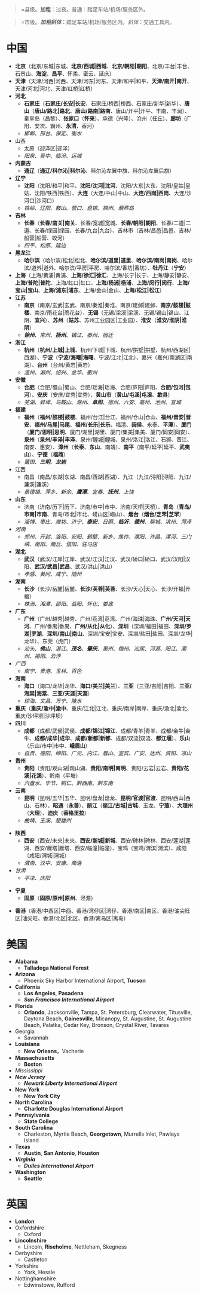 >=县级。**加粗**：过夜。普通：踏足车站/机场/服务区外。

>=市级。**_加粗斜体_**：踏足车站/机场/服务区内。_斜体_：交通工具内。

# 中国

- **北京**（北京/东城|东城、**北京/西城|西城**、**北京/朝阳|朝阳**、北京/丰台|丰台、石景山、**海淀**、**昌平**、怀柔、密云、延庆）
- **天津**（天津/河西|河西、天津/河东|河东、天津/和平|和平、**天津/南开|南开**、天津/河北|河北、天津/红桥|红桥）
- **河北**
  - **石家庄**（**石家庄/长安|长安**、石家庄/桥西|桥西、石家庄/新华|新华）、**唐山**（**唐山/路北|路北**、**唐山/路南|路南**、唐山/开平|开平、丰南、丰润）、秦皇岛（昌黎）、**张家口**（**怀来**）、承德（兴隆）、沧州（任丘）、**廊坊**（广阳、安次、霸州、**永清**、香河）
  - _邯郸_、_邢台_、_保定_、_衡水_
- 山西
  - 太原（迎泽区|迎泽）
  - _阳泉_、_晋中_、_临汾_、_运城_
- **内蒙古**
  - **通辽**（**通辽/科尔沁|科尔沁**、科尔沁左翼中旗、科尔沁左翼后旗）
- **辽宁**
  - **沈阳**（沈阳/和平|和平、**沈阳/沈河|沈河**、沈阳/大东|大东、沈阳/皇姑|皇姑、沈阳/铁西|铁西）、**大连**（大连/中山|中山、**大连/西岗|西岗**、大连/沙河口|沙河口）
  - _铁岭_、_辽阳_、_鞍山_、_营口_、_盘锦_、_锦州_、_葫芦岛_
- **吉林**
  - **长春**（**长春/南关|南关**、长春/宽城|宽城、**长春/朝阳|朝阳**、长春/二道|二道、长春/绿园|绿园、长春/九台|九台）、吉林市（吉林/昌邑|昌邑、吉林/船营|船营、蛟河）
  - _四平_、_松原_、_延边_
- **黑龙江**
  - **哈尔滨**（哈尔滨/松北|松北、**哈尔滨/道里|道里**、**哈尔滨/南岗|南岗**、哈尔滨/道外|道外、哈尔滨/平房|平房、哈尔滨/香坊|香坊）、**牡丹江**（**宁安**）
- **上海**（上海/黄浦|黄浦、**上海/徐汇|徐汇**、上海/长宁|长宁、上海/静安|静安、**上海/普陀|普陀**、上海/虹口|虹口、**上海/杨浦|杨浦**、**上海/闵行|闵行**、**上海/宝山|宝山**、**上海/浦东|浦东**、上海/金山|金山、**上海/松江|松江**）
- **江苏**
  - **南京**（南京/玄武|玄武、南京/秦淮|秦淮、南京/建邺|建邺、**南京/鼓楼|鼓楼**、南京/雨花台|雨花台）、**无锡**（无锡/梁溪|梁溪、无锡/锡山|锡山、江阴、**宜兴**）、**苏州**（**姑苏**、苏州工业园区|工业园）、**淮安**（**淮安/淮阴|淮阴**）
  - **_徐州_**、_常州_、**_扬州_**、_镇江_、_泰州_、_宿迁_
- **浙江**
  - **杭州**（**杭州/上城|上城**、杭州/下城|下城、杭州/拱墅|拱墅、杭州/西湖区|西湖）、**宁波**（**宁波/海曙|海曙**、宁波/江北|江北）、嘉兴（嘉兴/南湖区|南湖）、**台州**（台州/黄岩|黄岩）
  - _温州_、_湖州_、_绍兴_、_金华_、_衢州_
- **安徽**
  - **合肥**（合肥/蜀山|蜀山、合肥/瑶海|瑶海、合肥/庐阳|庐阳、**合肥/包河|包河**）、**安庆**（安庆/宜秀|宜秀）、**黄山市**（**黄山/屯溪|屯溪**、**歙县**）
  - _芜湖_、_蚌埠_、_马鞍山_、_滁州_、**_阜阳_**、_宿州_、_六安_、_亳州_、_池州_、_宣城_
- **福建**
  - **福州**（**福州/鼓楼|鼓楼**、福州/台江|台江、福州/仓山|仓山、**福州/晋安|晋安**、**福州/马尾|马尾**、**福州/长乐|长乐**、福清、**闽侯**、永泰、**平潭**）、**厦门**（**厦门/思明|思明**、厦门/湖里|湖里、厦门/集美|集美、厦门/同安|同安）、**泉州**（**泉州/丰泽|丰泽**、泉州/鲤城|鲤城、泉州/洛江|洛江、石狮、晋江、南安、惠安）、**漳州**（**长泰**、**东山**、南靖）、**南平**（南平/延平|延平、**武夷山**）、**宁德**（**福鼎**）
  - _莆田_、**_三明_**、**_龙岩_**
- 江西
  - 南昌（南昌/东湖|东湖、南昌/西湖|西湖）、九江（九江/浔阳|浔阳、九江/濂溪|濂溪）
  - _景德镇_、_萍乡_、_新余_、**_鹰潭_**、_宜春_、**_抚州_**、_上饶_
- **山东**
  - 济南（济南/历下|历下、济南/市中|市中、济南/天桥|天桥）、**青岛**（**青岛/市南|市南**、青岛/市北|市北、崂山区|崂山）、**烟台**（**烟台/芝罘|芝罘**）
  - _淄博_、_枣庄_、_潍坊_、_济宁_、**_泰安_**、_日照_、**_临沂_**、**_德州_**、_聊城_、_滨州_、_菏泽_
- _河南_
  - _郑州_、_开封_、_洛阳_、_安阳_、_鹤壁_、_新乡_、_焦作_、_濮阳_、_许昌_、_漯河_、_三门峡_、_南阳_、_商丘_、_信阳_、_驻马店_
- **湖北**
  - **武汉**（武汉/江岸|江岸、武汉/江汉|江汉、武汉/硚口|硚口、武汉/汉阳|汉阳、**武汉/武昌|武昌**、武汉/洪山|洪山）
  - _孝感_、_黄冈_、_咸宁_、_随州_
- **湖南**
  - **长沙**（长沙/岳麓|岳麓、**长沙/芙蓉|芙蓉**、长沙/天心|天心、长沙/开福|开福）
  - _株洲_、_湘潭_、_邵阳_、_岳阳_、_怀化_、_娄底_
- **广东**
  - **广州**（广州/越秀|越秀、广州/荔湾|荔湾、广州/海珠|海珠、**广州/天河|天河**、广州/番禺|番禺、**广州/从化|从化**）、**深圳**（深圳/福田|福田、**深圳/罗湖|罗湖**、**深圳/南山|南山**、深圳/宝安|宝安、深圳/盐田|盐田、深圳/龙华|龙华）、东莞（虎门）
  - _汕头_、**_佛山_**、_湛江_、**_茂名_**、**_肇庆_**、_惠州_、_梅州_、_汕尾_、_河源_、_阳江_、_潮州_、_揭阳_、_云浮_
- _广西_
  - _南宁_、_贵港_、_玉林_、_百色_
- **海南**
  - **海口**（海口/龙华|龙华、**海口/美兰|美兰**）、**三亚**（三亚/吉阳|吉阳、**三亚/海棠|海棠**、**三亚/天涯|天涯**）
  - _琼海_、_文昌_、_万宁_、_陵水_
- **重庆**（**重庆/渝中|渝中**、重庆/江北|江北、重庆/南岸|南岸、重庆/渝北|渝北、重庆/沙坪坝|沙坪坝）
- **四川**
  - **成都**（成都/武侯|武侯、**成都/锦江|锦江**、成都/青羊|青羊、成都/金牛|金牛、**成都/成华|成华**、**成都/新都|新都**、成都/双流|双流、**都江堰**）、**乐山**（乐山/市中|市中、**峨眉山**）
  - _自贡_、_德阳_、_绵阳_、_广元_、_内江_、_眉山_、_宜宾_、_广安_、_达州_、_资阳_、_凉山_
- **贵州**
  - **贵阳**（贵阳/观山湖|观山湖、**贵阳/南明|南明**、贵阳/云岩|云岩、**贵阳/花溪|花溪**）、黔南（平塘）
  - _六盘水_、_毕节_、_铜仁_、_黔西南_、_黔东南_
- **云南**
  - **昆明**（昆明/五华|五华、昆明/盘龙|盘龙、**昆明/官渡|官渡**、昆明/西山|西山、石林）、**昭通**（**永善**）、**丽江**（**丽江/古城|古城**、玉龙、**宁蒗**）、**大理州**（**大理**）、**迪庆**（**香格里拉**）
  - _曲靖_、_玉溪_、_楚雄州_
<!--*西藏-->
- **陕西**
  - **西安**（西安/未央|未央、**西安/新城|新城**、西安/碑林|碑林、西安/莲湖|莲湖、西安/雁塔|雁塔、西安/临潼|临潼）、宝鸡（宝鸡/渭滨|渭滨）、咸阳（咸阳/渭城|渭城）
  - _渭南_、_汉中_、_安康_、_商洛_
- _甘肃_
  - _平凉_、_庆阳_
<!--*青海-->
- **宁夏**
  - **固原**（**固原/原州|原州**、泾源）
<!--*新疆-->
- **香港**（香港/中西区|中西、香港/湾仔区|湾仔、香港/南区|南区、香港/油尖旺区|油尖旺、香港/北区|北区、香港/离岛区|离岛）
<!--*澳门-->
<!--*台湾-->

# 美国

- **Alabama**
  - **Talladega National Forest**
- **Arizona**
  - Phoenix Sky Harbor International Airport, **Tucson**
- **California**
  - **Los Angeles**, **Pasadena**
  - **_San Francisco International Airport_**
- **Florida**
  - **Orlando**, Jacksonville, Tampa, St. Petersburg, Clearwater, Titusville, Daytona Beach, **Gainesville**, Micanopy, St. Augustine, St. Augustine Beach, Palatka, Cedar Key, Bronson, Crystal River, Tavares
- Georgia
  - Savannah
- **Louisiana**
  - **New Orleans**，Vacherie
- **Massachusetts**
  - **Boston**
- _Mississippi_
- **_New Jersey_**
  - **_Newark Liberty International Airport_**
- **New York**
  - **New York City**
- **North Carolina**
  - **Charlotte Douglas International Airport**
- **Pennsylvania**
  - **State College**
- **South Carolina**
  - Charleston, Myrtle Beach, **Georgetown**, Murrells Inlet, Pawleys Island
- **Texas**
  - **Austin**, **San Antonio**, **Houston**
- **_Virginia_**
  - **_Dulles International Airport_**
- **Washington**
  - **Seattle**

# 英国
- **London**
- Oxfordshire
  - Oxford
- **Lincolnshire**
  - Lincoln, **Riseholme**, Nettleham, Skegness
- Derbyshire
  - Castleton
- Yorkshire
  - York, Hessle
- Nottinghamshire
  - Edwinstowe, Rufford
